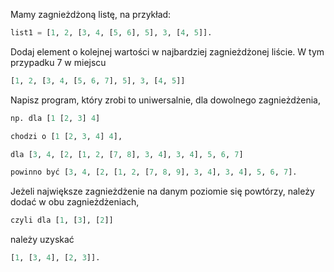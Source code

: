 Mamy zagnieżdżoną listę, na przykład: 
```python
list1 = [1, 2, [3, 4, [5, 6], 5], 3, [4, 5]]. 
```
Dodaj element o kolejnej wartości w najbardziej zagnieżdżonej liście. W tym przypadku 7 w miejscu 
```python
[1, 2, [3, 4, [5, 6, 7], 5], 3, [4, 5]]
```
Napisz program, który zrobi to uniwersalnie, dla dowolnego zagnieżdżenia, 
```python
np. dla [1 [2, 3] 4]
```
```python
chodzi o [1 [2, 3, 4] 4],
```
```python
dla [3, 4, [2, [1, 2, [7, 8], 3, 4], 3, 4], 5, 6, 7]
```
```python
powinno być [3, 4, [2, [1, 2, [7, 8, 9], 3, 4], 3, 4], 5, 6, 7].
```
Jeżeli największe zagnieżdżenie na danym poziomie się powtórzy, należy dodać w obu zagnieżdżeniach, 
```python
czyli dla [1, [3], [2]]
```
należy uzyskać 
```python
[1, [3, 4], [2, 3]].
```
